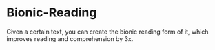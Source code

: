 # Bionic-Reading
Given a certain text, you can create the bionic reading form of it, which improves reading and comprehension by 3x.
